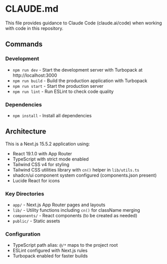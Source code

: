 # CLAUDE.md

This file provides guidance to Claude Code (claude.ai/code) when working with code in this repository.

## Commands

### Development
- `npm run dev` - Start the development server with Turbopack at http://localhost:3000
- `npm run build` - Build the production application with Turbopack
- `npm run start` - Start the production server
- `npm run lint` - Run ESLint to check code quality

### Dependencies
- `npm install` - Install all dependencies

## Architecture

This is a Next.js 15.5.2 application using:
- React 19.1.0 with App Router
- TypeScript with strict mode enabled
- Tailwind CSS v4 for styling
- Tailwind CSS utilities library with `cn()` helper in `lib/utils.ts`
- shadcn/ui component system configured (components.json present)
- Lucide React for icons

### Key Directories
- `app/` - Next.js App Router pages and layouts
- `lib/` - Utility functions including `cn()` for className merging
- `components/` - React components (to be created as needed)
- `public/` - Static assets

### Configuration
- TypeScript path alias: `@/*` maps to the project root
- ESLint configured with Next.js rules
- Turbopack enabled for faster builds